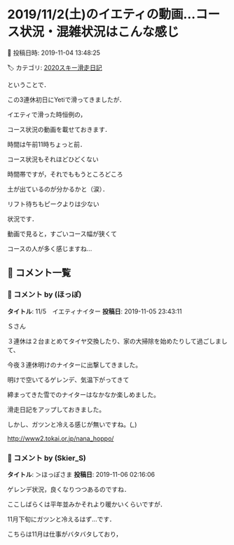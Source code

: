 # 2019/11/2(土)のイエティの動画…コース状況・混雑状況はこんな感じ

📅 投稿日時: 2019-11-04 13:48:25

🏷️ カテゴリ: [2020スキー滑走日記](c282e9230de179e245c7334eabeb0a3b3.md)

ということで．


この3連休初日にYetiで滑ってきましたが．


イエティで滑った時恒例の，


コース状況の動画を載せておきます．





時間は午前11時ちょっと前．


コース状況もそれほどひどくない


時間帯ですが，それでももうところどころ


土が出ているのが分かるかと（涙）．





リフト待ちもピークよりは少ない


状況です．








動画で見ると，すごいコース幅が狭くて


コースの人が多く感じますね…

## 💬 コメント一覧

### 💬 コメント by (ほっぽ)
**タイトル**: 11/5　イエティナイター
**投稿日**: 2019-11-05 23:43:11

Ｓさん



３連休は２台まとめてタイヤ交換したり、家の大掃除を始めたりして過ごしまして、

今夜３連休明けのナイターに出撃してきました。



明けで空いてるゲレンデ、気温下がってきて

締まってきた雪でのナイターはなかなか楽しめました。



滑走日記をアップしておきました。



しかし、ガツンと冷える感じが無いですね。(*_*)



http://www2.tokai.or.jp/nana_hoppo/

### 💬 コメント by (Skier_S)
**タイトル**: ＞ほっぽさま
**投稿日**: 2019-11-06 02:16:06

ゲレンデ状況，良くなりつつあるのですね．

ここしばらくは平年並みかそれより暖かいくらいですが．

11月下旬にガツンと冷えるはず…です．



こちらは11月は仕事がバタバタしており，

